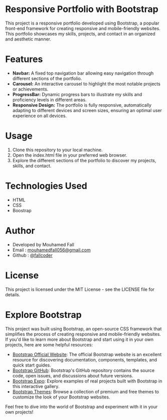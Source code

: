 # Responsive Portfolio with Bootstrap
This project is a responsive portfolio developed using Bootstrap, a popular front-end framework for creating responsive and mobile-friendly websites. This portfolio showcases my skills, projects, and contact in an organized and aesthetic manner.

# Features
* **Navbar:** A fixed top navigation bar allowing easy navigation through different sections of the portfolio.
* **Carousel:** An interactive carousel to highlight the most notable projects or achievements.
* **ProgressBar:** Dynamic progress bars to illustrate my skills and proficiency levels in different areas.
* **Responsive Design:** The portfolio is fully responsive, automatically adapting to different devices and screen sizes, ensuring an optimal user experience on all devices.

# Usage
1. Clone this repository to your local machine.
2. Open the index.html file in your preferred web browser.
3. Explore the different sections of the portfolio to discover my projects, skills, and contact.

# Technologies Used
* HTML
* CSS
* Boostrap

# Author
* Developed by Mouhamed Fall
* Email : mouhamedfall056@gmail.com
* Github : [@fallcoder](https://github.com/fallcoder)

# License
This project is licensed under the MIT License - see the LICENSE file for details.

# Explore Bootstrap
This project was built using Bootstrap, an open-source CSS framework that simplifies the process of creating responsive and mobile-friendly websites. If you'd like to learn more about Bootstrap and start using it in your own projects, here are some helpful resources:

* [Bootstrap Official Website](https://getbootstrap.com/): The official Bootstrap website is an excellent resource for discovering documentation, components, templates, and quick start guides.
* [Bootstrap GitHub](https://github.com/twbs/bootstrap): Bootstrap's GitHub repository contains the source code, open issues, and discussions about future versions.
* [Bootstrap Expo](https://expo.getbootstrap.com/): Explore examples of real projects built with Bootstrap in this interactive gallery.
* [Bootstrap Themes](https://themes.getbootstrap.com/): Browse a collection of premium and free themes to customize the look of your Bootstrap websites.<br>

Feel free to dive into the world of Bootstrap and experiment with it in your own projects!
